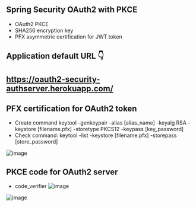 ## Spring Security OAuth2 with PKCE
* OAuth2 PKCE 
* SHA256 encryption key
* PFX asymmetric certification for JWT token

## Application default URL 👇
## https://oauth2-security-authserver.herokuapp.com/

## PFX certification for OAuth2 token
* Create command keytool -genkeypair -alias [alias_name] -keyalg RSA -keystore [filename.pfx] -storetype PKCS12 -keypass [key_password]
* Check command: keytool -list -keystore [filename.pfx] -storepass [store_password]

![image](https://user-images.githubusercontent.com/71564211/147991314-c2c83172-409c-4eb0-b673-8bb491478707.png)

## PKCE code for OAuth2 server
* code_verifier
![image](https://user-images.githubusercontent.com/71564211/147991521-cbeee360-50e2-4bbb-aa91-89fa1b495a61.png)

![image](https://user-images.githubusercontent.com/71564211/147991616-1f3f4ecf-f3f5-4513-9e19-649ddb54370b.png)




